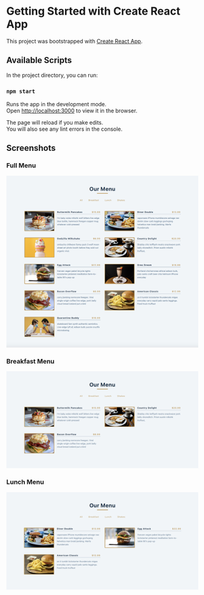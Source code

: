 # Getting Started with Create React App

This project was bootstrapped with [Create React App](https://github.com/facebook/create-react-app).

## Available Scripts

In the project directory, you can run:

### `npm start`

Runs the app in the development mode.\
Open [http://localhost:3000](http://localhost:3000) to view it in the browser.

The page will reload if you make edits.\
You will also see any lint errors in the console.

## Screenshots

### Full Menu

![alt text](https://github.com/hajer-damak/Restaurant-card/blob/master/screenshots/Our%20Menu-ALL.png?raw=true)

### Breakfast Menu

![alt text](https://github.com/hajer-damak/Restaurant-card/blob/master/screenshots/Our%20menu-Breakfast.png?raw=true)

### Lunch Menu

![alt text](https://github.com/hajer-damak/Restaurant-card/blob/master/screenshots/Our%20Menu-Lunch.png?raw=true)
